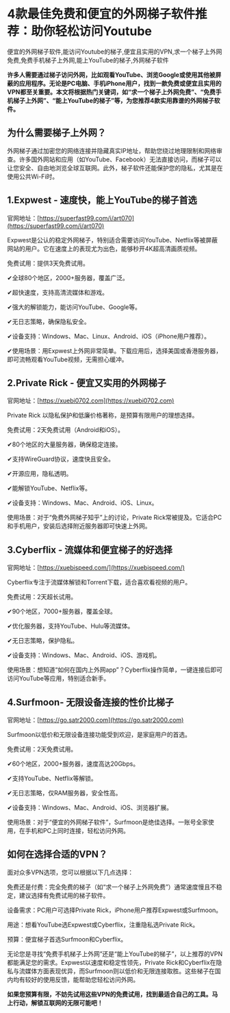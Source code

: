 # 4款最佳免费和便宜的外网梯子软件推荐：助你轻松访问Youtube
便宜的外网梯子软件,能访问Youtube的梯子,便宜且实用的VPN,求一个梯子上外网免费,免费手机梯子上外网,能上YouTube的梯子,外网梯子软件

**许多人需要通过梯子访问外网，比如观看YouTube、浏览Google或使用其他被屏蔽的应用程序。无论是PC电脑、手机iPhone用户，找到一款免费或便宜且实用的VPN都至关重要。本文将根据热门关键词，如“求一个梯子上外网免费”、“免费手机梯子上外网”、“能上YouTube的梯子”等，为您推荐4款实用靠谱的外网梯子软件。**

## 为什么需要梯子上外网？
外网梯子通过加密您的网络连接并隐藏真实IP地址，帮助您绕过地理限制和网络审查。许多国外网站和应用（如YouTube、Facebook）无法直接访问，而梯子可以让您安全、自由地浏览全球互联网。此外，梯子软件还能保护您的隐私，尤其是在使用公共Wi-Fi时。

## 1.Expwest - 速度快，能上YouTube的梯子首选
官网地址：[https://superfast99.com/i/art070](https://superfast99.com/i/art070)

Expwest是公认的稳定外网梯子，特别适合需要访问YouTube、Netflix等被屏蔽网站的用户。它在速度上的表现尤为出色，能够秒开4K超高清画质视频。

免费试用：提供3天免费试用。

✔全球80个地区，2000+服务器，覆盖广泛。

✔超快速度，支持高清流媒体和游戏。

✔强大的解锁能力，能访问YouTube、Google等。

✔无日志策略，确保隐私安全。

✔设备支持：Windows、Mac、Linux、Android、iOS（iPhone用户推荐）。

✔使用场景：用Expwest上外网非常简单。下载应用后，选择美国或香港服务器，即可流畅观看YouTube视频，无需担心缓冲。

## 2.Private Rick - 便宜又实用的外网梯子
官网地址：[https://xuebi0702.com](https://xuebi0702.com)

Private Rick 以隐私保护和低廉价格著称，是预算有限用户的理想选择。

免费试用：2天免费试用（Android和iOS）。

✔80个地区的大量服务器，确保稳定连接。

✔支持WireGuard协议，速度快且安全。

✔开源应用，隐私透明。

✔能解锁YouTube、Netflix等。

✔设备支持：Windows、Mac、Android、iOS、Linux。

使用场景：对于“免费外网梯子知乎”上的讨论，Private Rick常被提及。它适合PC和手机用户，安装后选择附近服务器即可快速上外网。

## 3.Cyberflix - 流媒体和便宜梯子的好选择
官网地址：[https://xuebispeed.com/](https://xuebispeed.com/)

Cyberflix专注于流媒体解锁和Torrent下载，适合喜欢看视频的用户。

免费试用：2天超长试用。
 
✔90个地区，7000+服务器，覆盖全球。

✔优化服务器，支持YouTube、Hulu等流媒体。

✔无日志策略，保护隐私。

✔设备支持：Windows、Mac、Android、iOS、游戏机。

使用场景：想知道“如何在国内上外网app”？Cyberflix操作简单，一键连接后即可访问YouTube等应用，特别适合新手。

## 4.Surfmoon- 无限设备连接的性价比梯子
官网地址：[https://go.satr2000.com](https://go.satr2000.com)

Surfmoon以低价和无限设备连接功能受到欢迎，是家庭用户的首选。

免费试用：2天免费试用。
 
✔60个地区，2000+服务器，速度高达20Gbps。

✔支持YouTube、Netflix等解锁。

✔无日志策略，仅RAM服务器，安全性高。

✔设备支持：Windows、Mac、Android、iOS、浏览器扩展。

使用场景：对于“便宜的外网梯子软件”，Surfmoon是绝佳选择。一账号全家使用，在手机和PC上同时连接，轻松访问外网。

## 如何在选择合适的VPN？
面对众多VPN选项，您可以根据以下几点选择：

免费还是付费：完全免费的梯子（如“求一个梯子上外网免费”）通常速度慢且不稳定，建议选择有免费试用的梯子软件。

设备需求：PC用户可选择Private Rick，iPhone用户推荐Expwest或Surfmoon。

用途：想看YouTube选Expwest或Cyberflix，注重隐私选Private Rick。

预算：便宜梯子首选Surfmoon和Cyberflix。

无论您是寻找“免费手机梯子上外网”还是“能上YouTube的梯子”，以上推荐的VPN都能满足您的需求。Expwest以速度和稳定性领先，Private Rick和Cyberflix在隐私与流媒体方面表现优异，而Surfmoon则以低价和无限连接取胜。这些梯子在国内均有较好的使用反馈，能帮助您轻松访问外网。

**如果您预算有限，不妨先试用这些VPN的免费试用，找到最适合自己的工具。马上行动，解锁互联网的无限可能吧！**

